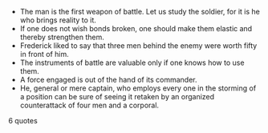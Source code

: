  - The man is the first weapon of battle. Let us study the soldier, for it is he who brings reality to it.
 - If one does not wish bonds broken, one should make them elastic and thereby strengthen them.
 - Frederick liked to say that three men behind the enemy were worth fifty in front of him.
 - The instruments of battle are valuable only if one knows how to use them.
 - A force engaged is out of the hand of its commander.
 - He, general or mere captain, who employs every one in the storming of a position can be sure of seeing it retaken by an organized counterattack of four men and a corporal.

6 quotes